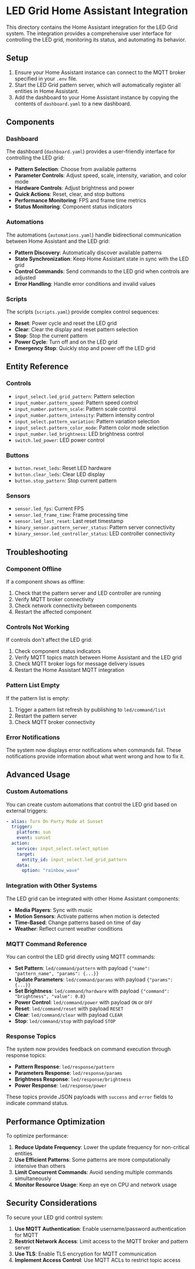 # LED Grid Home Assistant Integration

This directory contains the Home Assistant integration for the LED Grid system. The integration provides a comprehensive user interface for controlling the LED grid, monitoring its status, and automating its behavior.

## Setup

1. Ensure your Home Assistant instance can connect to the MQTT broker specified in your `.env` file.
2. Start the LED Grid pattern server, which will automatically register all entities in Home Assistant.
3. Add the dashboard to your Home Assistant instance by copying the contents of `dashboard.yaml` to a new dashboard.

## Components

### Dashboard

The dashboard (`dashboard.yaml`) provides a user-friendly interface for controlling the LED grid:

- **Pattern Selection**: Choose from available patterns
- **Parameter Controls**: Adjust speed, scale, intensity, variation, and color mode
- **Hardware Controls**: Adjust brightness and power
- **Quick Actions**: Reset, clear, and stop buttons
- **Performance Monitoring**: FPS and frame time metrics
- **Status Monitoring**: Component status indicators

### Automations

The automations (`automations.yaml`) handle bidirectional communication between Home Assistant and the LED grid:

- **Pattern Discovery**: Automatically discover available patterns
- **State Synchronization**: Keep Home Assistant state in sync with the LED grid
- **Control Commands**: Send commands to the LED grid when controls are adjusted
- **Error Handling**: Handle error conditions and invalid values

### Scripts

The scripts (`scripts.yaml`) provide complex control sequences:

- **Reset**: Power cycle and reset the LED grid
- **Clear**: Clear the display and reset pattern selection
- **Stop**: Stop the current pattern
- **Power Cycle**: Turn off and on the LED grid
- **Emergency Stop**: Quickly stop and power off the LED grid

## Entity Reference

### Controls

- `input_select.led_grid_pattern`: Pattern selection
- `input_number.pattern_speed`: Pattern speed control
- `input_number.pattern_scale`: Pattern scale control
- `input_number.pattern_intensity`: Pattern intensity control
- `input_select.pattern_variation`: Pattern variation selection
- `input_select.pattern_color_mode`: Pattern color mode selection
- `input_number.led_brightness`: LED brightness control
- `switch.led_power`: LED power control

### Buttons

- `button.reset_leds`: Reset LED hardware
- `button.clear_leds`: Clear LED display
- `button.stop_pattern`: Stop current pattern

### Sensors

- `sensor.led_fps`: Current FPS
- `sensor.led_frame_time`: Frame processing time
- `sensor.led_last_reset`: Last reset timestamp
- `binary_sensor.pattern_server_status`: Pattern server connectivity
- `binary_sensor.led_controller_status`: LED controller connectivity

## Troubleshooting

### Component Offline

If a component shows as offline:

1. Check that the pattern server and LED controller are running
2. Verify MQTT broker connectivity
3. Check network connectivity between components
4. Restart the affected component

### Controls Not Working

If controls don't affect the LED grid:

1. Check component status indicators
2. Verify MQTT topics match between Home Assistant and the LED grid
3. Check MQTT broker logs for message delivery issues
4. Restart the Home Assistant MQTT integration

### Pattern List Empty

If the pattern list is empty:

1. Trigger a pattern list refresh by publishing to `led/command/list`
2. Restart the pattern server
3. Check MQTT broker connectivity

### Error Notifications

The system now displays error notifications when commands fail. These notifications provide information about what went wrong and how to fix it.

## Advanced Usage

### Custom Automations

You can create custom automations that control the LED grid based on external triggers:

```yaml
- alias: Turn On Party Mode at Sunset
  trigger:
    platform: sun
    event: sunset
  action:
    service: input_select.select_option
    target:
      entity_id: input_select.led_grid_pattern
    data:
      option: "rainbow_wave"
```

### Integration with Other Systems

The LED grid can be integrated with other Home Assistant components:

- **Media Players**: Sync with music
- **Motion Sensors**: Activate patterns when motion is detected
- **Time-Based**: Change patterns based on time of day
- **Weather**: Reflect current weather conditions

### MQTT Command Reference

You can control the LED grid directly using MQTT commands:

- **Set Pattern**: `led/command/pattern` with payload `{"name": "pattern_name", "params": {...}}`
- **Update Parameters**: `led/command/params` with payload `{"params": {...}}`
- **Set Brightness**: `led/command/hardware` with payload `{"command": "brightness", "value": 0.8}`
- **Power Control**: `led/command/power` with payload `ON` or `OFF`
- **Reset**: `led/command/reset` with payload `RESET`
- **Clear**: `led/command/clear` with payload `CLEAR`
- **Stop**: `led/command/stop` with payload `STOP`

### Response Topics

The system now provides feedback on command execution through response topics:

- **Pattern Response**: `led/response/pattern`
- **Parameters Response**: `led/response/params`
- **Brightness Response**: `led/response/brightness`
- **Power Response**: `led/response/power`

These topics provide JSON payloads with `success` and `error` fields to indicate command status.

## Performance Optimization

To optimize performance:

1. **Reduce Update Frequency**: Lower the update frequency for non-critical entities
2. **Use Efficient Patterns**: Some patterns are more computationally intensive than others
3. **Limit Concurrent Commands**: Avoid sending multiple commands simultaneously
4. **Monitor Resource Usage**: Keep an eye on CPU and network usage

## Security Considerations

To secure your LED grid control system:

1. **Use MQTT Authentication**: Enable username/password authentication for MQTT
2. **Restrict Network Access**: Limit access to the MQTT broker and pattern server
3. **Use TLS**: Enable TLS encryption for MQTT communication
4. **Implement Access Control**: Use MQTT ACLs to restrict topic access
